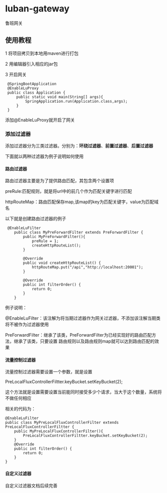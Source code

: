 # luban-gateway
鲁班网关

## 使用教程
1 将项目拷贝到本地用maven进行打包

2 用编辑器引入相应的jar包

3 开启网关
     
     @SpringBootApplication
     @EnableLuProxy
     public class Application {
         public static void main(String[] args){
             SpringApplication.run(Application.class,args);
         }
     }
     
  添加@EnableLuProxy就开启了网关
  
### 添加过滤器
添加过滤器分为三类过滤器。分别为：**环绕过滤器**、**前置过滤器**、**后置过滤器**

下面就以两种过滤器为例子说明如何使用

#### 路由过滤器
路由过滤器主要是为了提供路由匹配，其包含两个设置项

preRule:匹配规则，就是将url中的前几个作为匹配关键字进行匹配

httpRouteMap：路由匹配保存map,该map的key为匹配关键字，value为匹配域名
  
  以下就是创建路由过滤器的例子
```
 @EnableLuFilter
    public class MyPreForwardFilter extends PreForwardFilter {
        public MyPreForwardFilter(){
            preRule = 1;
            createHttpRouteList();
        }
    
        @Override
        public void createHttpRouteList() {
            httpRouteMap.put("/api","http://localhost:20001");
        }
    
        @Override
        public int filterOrder() {
            return 0;
        }
    }    
```

例子说明：

@EnableLuFilter：该注解为将当期过滤器作为网关过滤器，不添加该注解当期类将不被作为过滤器使用

PreForwardFilter：继承了该类，PreForwardFilter为已经实现好的路由匹配方法，继承了该类，只要设置
路由规则以及路由规则map就可以达到路由匹配的效果

    
#### 流量控制过滤器

流量控制过滤器需要设置一个参数，就是设置

PreLocalFluxControllerFiltter.keyBucket.setKeyBucket(2);

这个方法就是设置需要设置当前能同时接受多少个请求，当大于这个数量，系统将不做任何相应

相关的代码为：

```
@EnableLuFilter
public class MyPreLocalFluxControllerFilter extends PreLocalFluxControllerFiltter {
    public MyPreLocalFluxControllerFilter(){
        PreLocalFluxControllerFiltter.keyBucket.setKeyBucket(2);
    }
    @Override
    public int filterOrder() {
        return 0;
    }
}
```


#### 自定义过滤器

自定义过滤器文档后续完善




